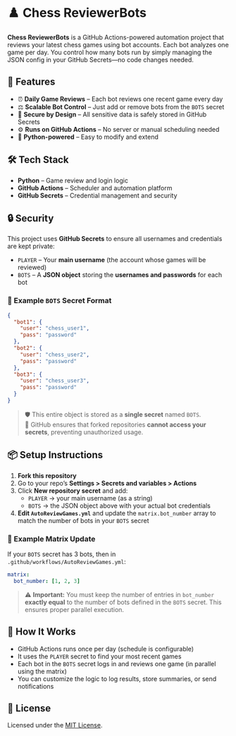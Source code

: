 # ♟️ Chess ReviewerBots

**Chess ReviewerBots** is a GitHub Actions-powered automation project that reviews your latest chess games using bot accounts. Each bot analyzes one game per day. You control how many bots run by simply managing the JSON config in your GitHub Secrets—no code changes needed.

## 🚀 Features

- ⏰ **Daily Game Reviews** – Each bot reviews one recent game every day  
- ⚖️ **Scalable Bot Control** – Just add or remove bots from the `BOTS` secret  
- 🔐 **Secure by Design** – All sensitive data is safely stored in GitHub Secrets  
- ⚙️ **Runs on GitHub Actions** – No server or manual scheduling needed  
- 🐍 **Python-powered** – Easy to modify and extend

## 🛠 Tech Stack

- **Python** – Game review and login logic  
- **GitHub Actions** – Scheduler and automation platform  
- **GitHub Secrets** – Credential management and security

## 🔒 Security

This project uses **GitHub Secrets** to ensure all usernames and credentials are kept private:

- `PLAYER` – Your **main username** (the account whose games will be reviewed)
- `BOTS` – A **JSON object** storing the **usernames and passwords** for each bot

### 🔐 Example `BOTS` Secret Format

```json
{
  "bot1": {
    "user": "chess_user1",
    "pass": "password"
  },
  "bot2": {
    "user": "chess_user2",
    "pass": "password"
  },
  "bot3": {
    "user": "chess_user3",
    "pass": "password"
  }
}
```

> 🛡️ This entire object is stored as a **single secret** named `BOTS`.  
> 🔐 GitHub ensures that forked repositories **cannot access your secrets**, preventing unauthorized usage.

## 📦 Setup Instructions

1. **Fork this repository**
2. Go to your repo’s **Settings > Secrets and variables > Actions**
3. Click **New repository secret** and add:
   - `PLAYER` → your main username (as a string)
   - `BOTS` → the JSON object above with your actual bot credentials
4. **Edit `AutoReviewGames.yml`** and update the `matrix.bot_number` array to match the number of bots in your `BOTS` secret

### 🧩 Example Matrix Update

If your `BOTS` secret has 3 bots, then in `.github/workflows/AutoReviewGames.yml`:

```YAML
matrix:
  bot_number: [1, 2, 3]
```

> ⚠️ **Important:** You must keep the number of entries in `bot_number` **exactly equal** to the number of bots defined in the `BOTS` secret. This ensures proper parallel execution.

## 🔄 How It Works

- GitHub Actions runs once per day (schedule is configurable)
- It uses the `PLAYER` secret to find your most recent games
- Each bot in the `BOTS` secret logs in and reviews one game (in parallel using the matrix)
- You can customize the logic to log results, store summaries, or send notifications

## 📄 License

Licensed under the [MIT License](LICENSE.md).
